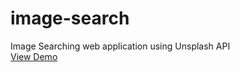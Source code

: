 # image-search
Image Searching web application using Unsplash API\
[View Demo](https://arish-shah.github.io/image-search)
